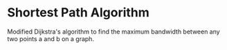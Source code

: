 # Shortest Path Algorithm
Modified Dijkstra's algorithm to find the maximum bandwidth between any two points a and b on a graph.

